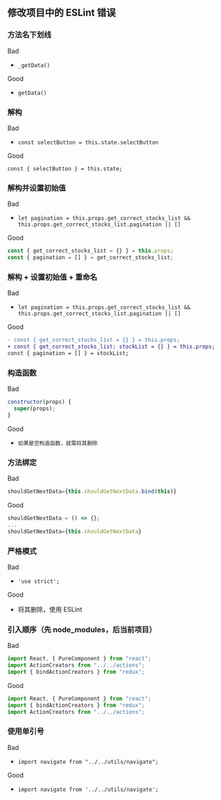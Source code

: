## 修改项目中的 ESLint 错误

### 方法名下划线

Bad

* `_getData()`

Good

* `getData()`

### 解构

Bad

* `const selectButton = this.state.selectButton`

Good

```
const { selectButton } = this.state;
```

### 解构并设置初始值

Bad

* `let pagination = this.props.get_correct_stocks_list && this.props.get_correct_stocks_list.pagination || []`

Good

```javascript
const { get_correct_stocks_list = {} } = this.props;
const { pagination = [] } = get_correct_stocks_list;
```

### 解构 + 设置初始值 + 重命名

Bad

* `let pagination = this.props.get_correct_stocks_list && this.props.get_correct_stocks_list.pagination || []`

Good

```diff
- const { get_correct_stocks_list = {} } = this.props;
+ const { get_correct_stocks_list: stockList = {} } = this.props;
const { pagination = [] } = stockList;
```

### 构造函数

Bad

```javascript
constructor(props) {
  super(props);
}
```

Good

* `如果是空构造函数，就需将其删除`

### 方法绑定

Bad

```javascript
shouldGetNextData={this.shouldGetNextData.bind(this)}
```

Good

```javascript
shouldGetNextData = () => {};
...
shouldGetNextData={this.shouldGetNextData}
```

### 严格模式

Bad

* `'use strict';`

Good

* 将其删除，使用 ESLint

### 引入顺序（先 node_modules，后当前项目）

Bad

```javascript
import React, { PureComponent } from "react";
import ActionCreators from "../../actions";
import { bindActionCreators } from "redux";
```

Good

```javascript
import React, { PureComponent } from "react";
import { bindActionCreators } from "redux";
import ActionCreators from "../../actions";
```

### 使用单引号

Bad

* `import navigate from "../../utils/navigate";`

Good

* `import navigate from '../../utils/navigate';`
